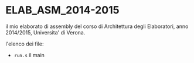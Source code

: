 # ELAB_ASM_2014-2015
il mio elaborato di assembly del corso di Architettura degli Elaboratori, anno 2014/2015, Universita' di Verona.

l'elenco dei file:
- `run.s` il main
